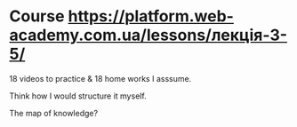 # Course https://platform.web-academy.com.ua/lessons/лекція-3-5/

18 videos to practice & 18 home works I asssume.

Think how I would structure it myself.

The map of knowledge?
